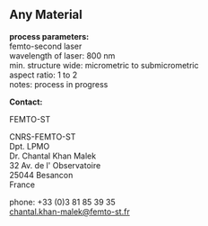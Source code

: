 ## Any Material

__process parameters:__  
femto-second laser     
wavelength of laser:	800 nm    
min. structure wide:	micrometric to submicrometric    
aspect ratio:	1 to 2    
notes: process in progress
<!--break-->
__Contact:__

FEMTO-ST  

CNRS-FEMTO-ST  
Dpt. LPMO  
Dr. Chantal Khan Malek  
32 Av. de l' Observatoire  
25044 Besancon  
France  
 
phone: +33 (0)3 81 85 39 35  
chantal.khan-malek@femto-st.fr